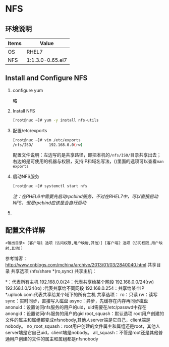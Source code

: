 # NFS

## 环境说明

| Items | Value            |
| ----- | ---------------- |
| OS    | RHEL7            |
| NFS   | 1:1.3.0-0.65.el7 |



## Install and Configure NFS

1. configure yum

   略

2. Install NFS

   ```bash
   [root@nuc ~]# yum -y install nfs-utils
   ```

3. 配置/etc/exports

   ```bash
   [root@nuc ~]# vim /etc/exports
   /nfs/ISO/       192.168.0.0(rw)
   ```

   配置文件说明：左边写的是共享路径，即把本机的`/nfs/ISO/`目录共享出去；右边的是可使用的机器与权限，支持IP和域名写法，()里面的选项可以查看`man exports`

4. 启动NFS服务

   ```bash
   [root@nuc ~]# systemctl start nfs 
   ```

   *注：在RHEL6中需要先启动rpcbind服务，不过在RHEL7中，可以直接启动NFS，但是rpcbind应该是会自行启动*

5. 



## 配置文件详解

```
<输出目录> [客户端1 选项（访问权限,用户映射,其他）] [客户端2 选项（访问权限,用户映射,其他）]
```

参考博客：http://www.cnblogs.com/mchina/archive/2013/01/03/2840040.html
共享目录        共享选项
/nfs/share     *(ro,sync)
共享主机：

*：代表所有主机
192.168.0.0/24：代表共享给某个网段
192.168.0.0/24(rw) 192.168.1.0/24(ro) :代表共享给不同网段
192.168.0.254：共享给某个IP
*.uplook.com:代表共享给某个域下的所有主机
共享选项：
ro：只读
rw：读写
sync：实时同步，直接写入磁盘
async：异步，先缓存在内存再同步磁盘
anonuid：设置访问nfs服务的用户的uid，uid需要在/etc/passwd中存在
anongid：设置访问nfs服务的用户的gid
root_squash：默认选项 root用户创建的文件的属主和属组都变成nfsnobody,其他人server端是它自己，client端是nobody。
no_root_squash：root用户创建的文件属主和属组还是root，其他人server端是它自己uid，client端是nobody。
all_squash：不管是root还是其他普通用户创建的文件的属主和属组都是nfsnobody